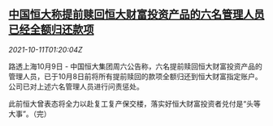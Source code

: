 <!--1633915863000-->
[中国恒大称提前赎回恒大财富投资产品的六名管理人员已经全额归还款项](https://cn.reuters.com/article/china-evergrande-mngt-wealth-1011-idCNKBS2H1036)
------

<div><i>2021-10-11T01:20:04Z</i></div><p>路透上海10月9日 - 中国恒大集团周六公告称，六名提前赎回恒大财富投资产品的管理人员，已于10月8日前将所有提前赎回的款项全额归还到恒大财富指定账户。公司已对上述六名管理人员进行问责惩处。</p><p>此前恒大曾表态将全力以赴复工复产保交楼，落实好恒大财富投资者兑付是“头等大事”。（完）</p>
